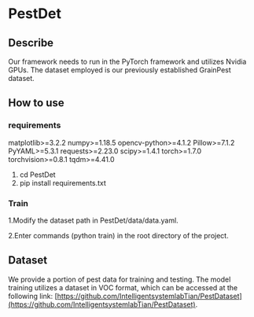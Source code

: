 # PestDet
## Describe
Our framework needs to run in the PyTorch framework and utilizes Nvidia GPUs. The dataset employed is our previously established GrainPest dataset.
## How to use
### requirements
matplotlib>=3.2.2
numpy>=1.18.5
opencv-python>=4.1.2
Pillow>=7.1.2
PyYAML>=5.3.1
requests>=2.23.0
scipy>=1.4.1
torch>=1.7.0
torchvision>=0.8.1
tqdm>=4.41.0
1. cd PestDet
2. pip install requirements.txt
### Train
1.Modify the dataset path in PestDet/data/data.yaml.

2.Enter commands (python train) in the root directory of the project.

## Dataset
We provide a portion of pest data for training and testing. The model training utilizes a dataset in VOC format, which can be accessed at the following link: [https://github.com/IntelligentsystemlabTian/PestDataset](https://github.com/IntelligentsystemlabTian/PestDataset).
